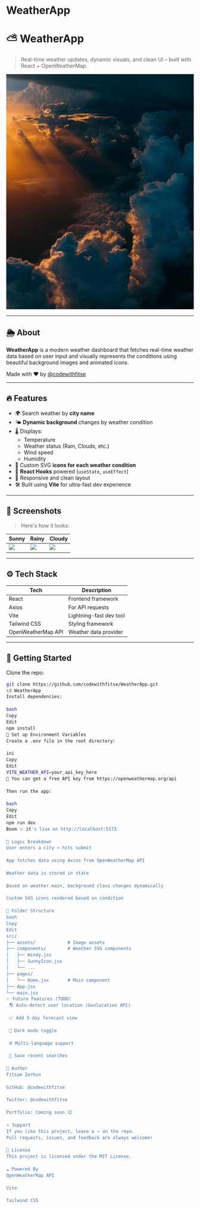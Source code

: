 # WeatherApp

# ⛅ WeatherApp

> Real-time weather updates, dynamic visuals, and clean UI – built with React + OpenWeatherMap.

![Preview](./Frontend/public/weather/LandingBg.png)

---

## 🌦 About

**WeatherApp** is a modern weather dashboard that fetches real-time weather data based on user input and visually represents the conditions using beautiful background images and animated icons.

Made with ❤️ by [@codewithfitse](https://github.com/codewithfitse)

---

## 🔥 Features

- 🌍 Search weather by **city name**
- 🌤️ **Dynamic background** changes by weather condition
- 🌡️ Displays:
  - Temperature
  - Weather status (Rain, Clouds, etc.)
  - Wind speed
  - Humidity
- 🎨 Custom SVG **icons for each weather condition**
- 🧠 **React Hooks** powered (`useState`, `useEffect`)
- 🚀 Responsive and clean layout
- 🛠️ Built using **Vite** for ultra-fast dev experience

---

## 📸 Screenshots

> Here's how it looks:

| Sunny             | Rainy             | Cloudy             |
|------------------|------------------|-------------------|
| ![](./public/sunny.png) | ![](./public/rainy.png) | ![](./public/cloudy.png) |

---

## ⚙️ Tech Stack

| Tech        | Description              |
|-------------|--------------------------|
| React       | Frontend framework       |
| Axios       | For API requests         |
| Vite        | Lightning-fast dev tool |
| Tailwind CSS| Styling framework        |
| OpenWeatherMap API | Weather data provider |

---

## 🧪 Getting Started

Clone the repo:

```bash
git clone https://github.com/codewithfitse/WeatherApp.git
cd WeatherApp
Install dependencies:

bash
Copy
Edit
npm install
🔑 Set up Environment Variables
Create a .env file in the root directory:

ini
Copy
Edit
VITE_WEATHER_API=your_api_key_here
🔐 You can get a free API key from https://openweathermap.org/api

Then run the app:

bash
Copy
Edit
npm run dev
Boom 💥 it's live on http://localhost:5173

🧠 Logic Breakdown
User enters a city → hits submit

App fetches data using Axios from OpenWeatherMap API

Weather data is stored in state

Based on weather.main, background class changes dynamically

Custom SVG icons rendered based on condition

📁 Folder Structure
bash
Copy
Edit
src/
├── assets/            # Image assets
├── components/        # Weather SVG components
│   ├── Windy.jsx
│   ├── SunnyIcon.jsx
│   └── ...
├── pages/
│   └── Home.jsx       # Main component
├── App.jsx
└── main.jsx
✨ Future Features (TODO)
 🌎 Auto-detect user location (Geolocation API)

 📈 Add 5-day forecast view

 🎨 Dark mode toggle

 🌐 Multi-language support

 💾 Save recent searches

🙌 Author
Fitsum Zerhun

GitHub: @codewithfitse

Twitter: @codewithfitse

Portfolio: Coming soon 😉

⭐ Support
If you like this project, leave a ⭐ on the repo.
Pull requests, issues, and feedback are always welcome!

📜 License
This project is licensed under the MIT License.

☁️ Powered By
OpenWeatherMap API

Vite

Tailwind CSS
